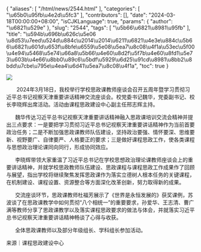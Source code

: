 {
    "aliases": [
        "/html/news/2544.html"
    ],
    "categories": [
        "\u65b0\u95fb\u4e2d\u5fc3"
    ],
    "contributors": [],
    "date": "2024-03-18T00:00:00+08:00",
    "isCJKLanguage": true,
    "params": {
        "author": "\u6821\u529e"
    },
    "slug": "2544",
    "tags": [
        "\u5b66\u6821\u8981\u95fb"
    ],
    "title": "\u594b\u696b\u626c\u5e06 \u8d53\u7eed\u524d\u884c\u2014\u2014\u6211\u6821\u4e3e\u884c\u5b66\u6821\u601d\u653f\u8bfe\u6559\u5e08\u5ea7\u8c08\u4f1a\u53ec\u5f00\u4e94\u5468\u5e74\u66a8\u5b66\u4e60\u8d2f\u5f7b\u4e60\u8fd1\u5e73\u603b\u4e66\u8bb0\u89c6\u5bdf\u5929\u6d25\u91cd\u8981\u8bb2\u8bdd\u7cbe\u795e\u4ea4\u6d41\u5ea7\u8c08\u4f1a",
    "toc": true
}

![](https://cdn.tfls.online/mirror/full/ec538fdea13c22ba9ad325de408b1072dbef9d52.jpg)




  





        2024年3月18日，我校举行学校思政课教师座谈会召开五周年暨学习贯彻习近平总书记视察天津重要讲话精神交流座谈会。校党委书记魏华，党委副书记、校长李晓辉出席活动。活动由课程思政建设中心副主任邢志辉主持。




      魏华传达习近平总书记视察天津重要讲话精神融入思政课培训交流会精神并提出三点要求：一是要把学习贯彻习近平总书记视察天津重要讲话精神作为当前首要政治任务；二是不断加强思政课教师队伍建设，坚持政治要强、情怀要深、思维要新、视野要广、自律要严、人格要正的要求；三是做好课程思政工作，使各类课程与思想政治理论课同向同行，形成协同效应。




      李晓辉带领大家重温了习近平总书记在学校思想政治理论课教师座谈会上的重要讲话精神，并就学校思政教师队伍建设、思政课程与课程思政工作成果作了回顾与展望，指出学校将继续聚焦发挥思政课作为落实立德树人根本任务的关键课程，在机制建设、课程设置、资源整合等方面深化改革创新，努力取得新的成果。




      交流座谈环节，思政课教师杜福芳展示了《世界是永恒发展的》获奖课例，苏波谈了在思政课教学中如何贯彻“八个相统一”的重要要求，孙爱华、王志清、曹广满等教师分享了思政课教学以及落实课程思政要求的做法与体会，并就落实习近平总书记视察天津重要讲话精神畅谈了心得与收获。




      全体思政课教师以及部分年级组长、学科组长参加活动。



来源｜课程思政建设中心

  



